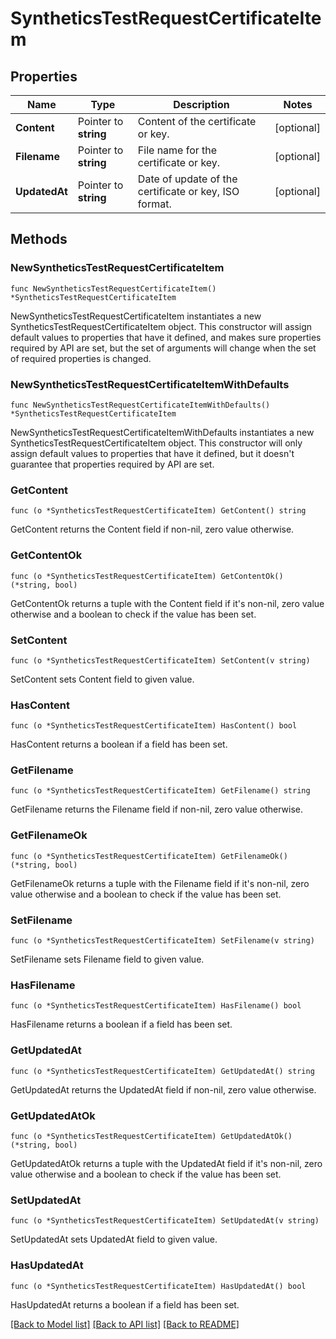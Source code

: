 # SyntheticsTestRequestCertificateItem

## Properties

| Name          | Type                  | Description                                           | Notes      |
| ------------- | --------------------- | ----------------------------------------------------- | ---------- |
| **Content**   | Pointer to **string** | Content of the certificate or key.                    | [optional] |
| **Filename**  | Pointer to **string** | File name for the certificate or key.                 | [optional] |
| **UpdatedAt** | Pointer to **string** | Date of update of the certificate or key, ISO format. | [optional] |

## Methods

### NewSyntheticsTestRequestCertificateItem

`func NewSyntheticsTestRequestCertificateItem() *SyntheticsTestRequestCertificateItem`

NewSyntheticsTestRequestCertificateItem instantiates a new SyntheticsTestRequestCertificateItem object.
This constructor will assign default values to properties that have it defined,
and makes sure properties required by API are set, but the set of arguments
will change when the set of required properties is changed.

### NewSyntheticsTestRequestCertificateItemWithDefaults

`func NewSyntheticsTestRequestCertificateItemWithDefaults() *SyntheticsTestRequestCertificateItem`

NewSyntheticsTestRequestCertificateItemWithDefaults instantiates a new SyntheticsTestRequestCertificateItem object.
This constructor will only assign default values to properties that have it defined,
but it doesn't guarantee that properties required by API are set.

### GetContent

`func (o *SyntheticsTestRequestCertificateItem) GetContent() string`

GetContent returns the Content field if non-nil, zero value otherwise.

### GetContentOk

`func (o *SyntheticsTestRequestCertificateItem) GetContentOk() (*string, bool)`

GetContentOk returns a tuple with the Content field if it's non-nil, zero value otherwise
and a boolean to check if the value has been set.

### SetContent

`func (o *SyntheticsTestRequestCertificateItem) SetContent(v string)`

SetContent sets Content field to given value.

### HasContent

`func (o *SyntheticsTestRequestCertificateItem) HasContent() bool`

HasContent returns a boolean if a field has been set.

### GetFilename

`func (o *SyntheticsTestRequestCertificateItem) GetFilename() string`

GetFilename returns the Filename field if non-nil, zero value otherwise.

### GetFilenameOk

`func (o *SyntheticsTestRequestCertificateItem) GetFilenameOk() (*string, bool)`

GetFilenameOk returns a tuple with the Filename field if it's non-nil, zero value otherwise
and a boolean to check if the value has been set.

### SetFilename

`func (o *SyntheticsTestRequestCertificateItem) SetFilename(v string)`

SetFilename sets Filename field to given value.

### HasFilename

`func (o *SyntheticsTestRequestCertificateItem) HasFilename() bool`

HasFilename returns a boolean if a field has been set.

### GetUpdatedAt

`func (o *SyntheticsTestRequestCertificateItem) GetUpdatedAt() string`

GetUpdatedAt returns the UpdatedAt field if non-nil, zero value otherwise.

### GetUpdatedAtOk

`func (o *SyntheticsTestRequestCertificateItem) GetUpdatedAtOk() (*string, bool)`

GetUpdatedAtOk returns a tuple with the UpdatedAt field if it's non-nil, zero value otherwise
and a boolean to check if the value has been set.

### SetUpdatedAt

`func (o *SyntheticsTestRequestCertificateItem) SetUpdatedAt(v string)`

SetUpdatedAt sets UpdatedAt field to given value.

### HasUpdatedAt

`func (o *SyntheticsTestRequestCertificateItem) HasUpdatedAt() bool`

HasUpdatedAt returns a boolean if a field has been set.

[[Back to Model list]](../README.md#documentation-for-models) [[Back to API list]](../README.md#documentation-for-api-endpoints) [[Back to README]](../README.md)
